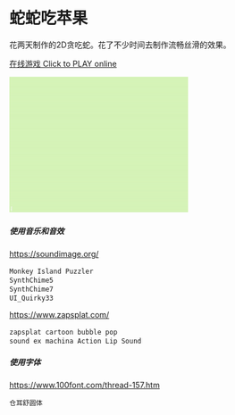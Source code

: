 # 蛇蛇吃苹果
花两天制作的2D贪吃蛇。花了不少时间去制作流畅丝滑的效果。

[在线游戏 Click to PLAY online](https://tuliyamessenger.github.io/Snake2D/)

![](feature.gif)


##### 使用音乐和音效
https://soundimage.org/
```
Monkey Island Puzzler
SynthChime5
SynthChime7
UI_Quirky33
```

https://www.zapsplat.com/
```
zapsplat cartoon bubble pop
sound ex machina Action Lip Sound
```

##### 使用字体
https://www.100font.com/thread-157.htm
```
仓耳舒圆体
```
